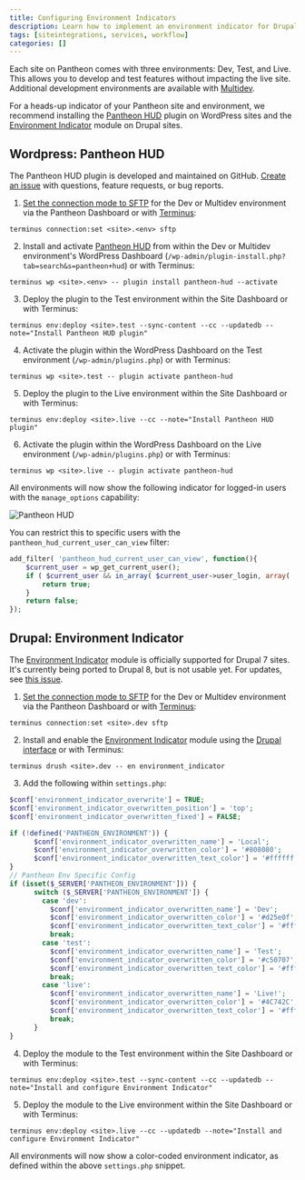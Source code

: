 ```yaml
---
title: Configuring Environment Indicators
description: Learn how to implement an environment indicator for Drupal and WordPress sites running on Pantheon.
tags: [siteintegrations, services, workflow]
categories: []
---
```

Each site on Pantheon comes with three environments: Dev, Test, and Live. This allows you to develop and test features without impacting the live site. Additional development environments are available with [Multidev](/docs/multidev/).

For a heads-up indicator of your Pantheon site and environment, we recommend installing the [Pantheon HUD](https://wordpress.org/plugins/pantheon-hud) plugin on WordPress sites and the [Environment Indicator](https://www.drupal.org/project/environment_indicator) module on Drupal sites.

## Wordpress: Pantheon HUD
The Pantheon HUD plugin is developed and maintained on GitHub. [Create an issue](https://github.com/pantheon-systems/pantheon-hud/issues) with questions, feature requests, or bug reports.

1. [Set the connection mode to SFTP](/docs/sftp) for the Dev or Multidev environment via the Pantheon Dashboard or with [Terminus](/docs/terminus):

 ```nohighlight
 terminus connection:set <site>.<env> sftp
 ```

2. Install and activate [Pantheon HUD](https://wordpress.org/plugins/pantheon-hud/) from within the Dev or Multidev environment's WordPress Dashboard (`/wp-admin/plugin-install.php?tab=search&s=pantheon+hud`) or with Terminus:

 ```nohighlight
 terminus wp <site>.<env> -- plugin install pantheon-hud --activate
 ```

3. Deploy the plugin to the Test environment within the Site Dashboard or with Terminus:

 ```nohighlight
 terminus env:deploy <site>.test --sync-content --cc --updatedb --note="Install Pantheon HUD plugin"
 ```

4. Activate the plugin within the WordPress Dashboard on the Test environment (`/wp-admin/plugins.php`) or with Terminus:

 ```nohighlight
 terminus wp <site>.test -- plugin activate pantheon-hud
 ```

5. Deploy the plugin to the Live environment within the Site Dashboard or with Terminus:

 ```nohighlight
 terminus env:deploy <site>.live --cc --note="Install Pantheon HUD plugin"
 ```

6. Activate the plugin within the WordPress Dashboard on the Live environment (`/wp-admin/plugins.php`) or with Terminus:

 ```nohighlight
 terminus wp <site>.live -- plugin activate pantheon-hud
 ```

All environments will now show the following indicator for logged-in users with the `manage_options` capability:

![Pantheon HUD](/source/docs/assets/images/pantheon-hud.png)

You can restrict this to specific users with the `pantheon_hud_current_user_can_view` filter:

```php
add_filter( 'pantheon_hud_current_user_can_view', function(){
    $current_user = wp_get_current_user();
    if ( $current_user && in_array( $current_user->user_login, array( 'myuserlogin' ) ) ) {
        return true;
    }
    return false;
});
```

## Drupal: Environment Indicator
The [Environment Indicator](https://www.drupal.org/project/environment_indicator) module is officially supported for Drupal 7 sites. It's currently being ported to Drupal 8, but is not usable yet. For updates, see [this issue](https://www.drupal.org/node/2605572).


1. [Set the connection mode to SFTP](/docs/sftp) for the Dev or Multidev environment via the Pantheon Dashboard or with [Terminus](/docs/terminus):

 ```nohighlight
 terminus connection:set <site>.dev sftp
 ```

2. Install and enable the [Environment Indicator](https://www.drupal.org/project/environment_indicator) module using the [Drupal interface](https://drupal.org/documentation/install/modules-themes) or with Terminus:

 ```nohighlight
 terminus drush <site>.dev -- en environment_indicator
 ```

3. Add the following within `settings.php`:

 ```php
 $conf['environment_indicator_overwrite'] = TRUE;
 $conf['environment_indicator_overwritten_position'] = 'top';
 $conf['environment_indicator_overwritten_fixed'] = FALSE;

 if (!defined('PANTHEON_ENVIRONMENT')) {
       $conf['environment_indicator_overwritten_name'] = 'Local';
       $conf['environment_indicator_overwritten_color'] = '#808080';
       $conf['environment_indicator_overwritten_text_color'] = '#ffffff';
 }
 // Pantheon Env Specific Config
 if (isset($_SERVER['PANTHEON_ENVIRONMENT'])) {
       switch ($_SERVER['PANTHEON_ENVIRONMENT']) {
         case 'dev':
           $conf['environment_indicator_overwritten_name'] = 'Dev';
           $conf['environment_indicator_overwritten_color'] = '#d25e0f';
           $conf['environment_indicator_overwritten_text_color'] = '#ffffff';
           break;
         case 'test':
           $conf['environment_indicator_overwritten_name'] = 'Test';
           $conf['environment_indicator_overwritten_color'] = '#c50707';
           $conf['environment_indicator_overwritten_text_color'] = '#ffffff';
           break;
         case 'live':
           $conf['environment_indicator_overwritten_name'] = 'Live!';
           $conf['environment_indicator_overwritten_color'] = '#4C742C';
           $conf['environment_indicator_overwritten_text_color'] = '#ffffff';
           break;
       }
 }
 ```

4. Deploy the module to the Test environment within the Site Dashboard or with Terminus:

 ```nohighlight
 terminus env:deploy <site>.test --sync-content --cc --updatedb --note="Install and configure Environment Indicator"
 ```

5. Deploy the module to the Live environment within the Site Dashboard or with Terminus:

 ```nohighlight
 terminus env:deploy <site>.live --cc --updatedb --note="Install and configure Environment Indicator"
 ```

All environments will now show a color-coded environment indicator, as defined within the above `settings.php` snippet.
